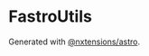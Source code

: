 # FastroUtils

Generated with [@nxtensions/astro](https://github.com/nxtensions/nxtensions/tree/main/packages/astro).
